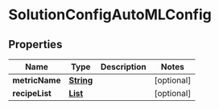 

# SolutionConfigAutoMLConfig


## Properties

| Name | Type | Description | Notes |
|------------ | ------------- | ------------- | -------------|
|**metricName** | [**String**](String.md) |  |  [optional] |
|**recipeList** | [**List**](List.md) |  |  [optional] |



